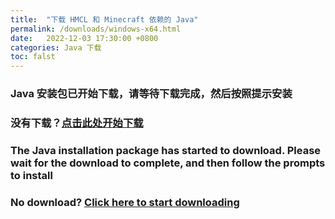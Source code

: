 ```yaml
---
title:  "下载 HMCL 和 Minecraft 依赖的 Java"
permalink: /downloads/windows-x64.html
date:   2022-12-03 17:30:00 +0800
categories: Java 下载
toc: falst
---
```

### Java 安装包已开始下载，请等待下载完成，然后按照提示安装

### 没有下载？[点击此处开始下载](https://aka.ms/download-jdk/microsoft-jdk-17-windows-x64.msi)

### The Java installation package has started to download. Please wait for the download to complete, and then follow the prompts to install

### No download? [Click here to start downloading](https://aka.ms/download-jdk/microsoft-jdk-17-windows-x64.msi)


<script>
    window.location.href = "https://aka.ms/download-jdk/microsoft-jdk-17-windows-x64.msi";
</script>

